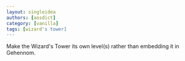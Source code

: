 ```yaml
---
layout: singleidea
authors: [aosdict]
category: [vanilla]
tags: [wizard's tower]
---
```

Make the Wizard's Tower its own level(s) rather than embedding it in Gehennom.
